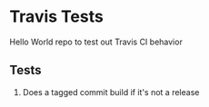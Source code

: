# Travis Tests
Hello World repo to test out Travis CI behavior

## Tests
1. Does a tagged commit build if it's not a release
